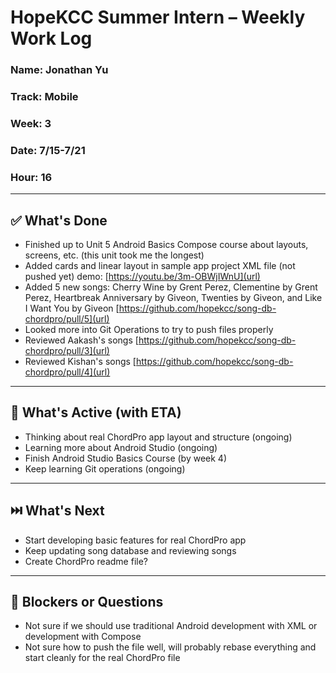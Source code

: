 # HopeKCC Summer Intern – Weekly Work Log

### Name: Jonathan Yu
### Track: Mobile
### Week: 3
### Date: 7/15-7/21
### Hour: 16

---

## ✅ What's Done
- Finished up to Unit 5 Android Basics Compose course about layouts, screens, etc. (this unit took me the longest)
- Added cards and linear layout in sample app project XML file (not pushed yet) demo: [https://youtu.be/3m-OBWjIWnU](url)
- Added 5 new songs: Cherry Wine by Grent Perez, Clementine by Grent Perez, Heartbreak Anniversary by Giveon, Twenties by Giveon, and Like I Want You by Giveon [https://github.com/hopekcc/song-db-chordpro/pull/5](url)
- Looked more into Git Operations to try to push files properly
- Reviewed Aakash's songs [https://github.com/hopekcc/song-db-chordpro/pull/3](url)
- Reviewed Kishan's songs [https://github.com/hopekcc/song-db-chordpro/pull/4](url)

---

## 🔄 What's Active (with ETA)
- Thinking about real ChordPro app layout and structure (ongoing)
- Learning more about Android Studio (ongoing)
- Finish Android Studio Basics Course (by week 4)
- Keep learning Git operations (ongoing)

---

## ⏭️ What's Next
- Start developing basic features for real ChordPro app
- Keep updating song database and reviewing songs
- Create ChordPro readme file? 

---

## 🛑 Blockers or Questions
- Not sure if we should use traditional Android development with XML or development with Compose
- Not sure how to push the file well, will probably rebase everything and start cleanly for the real ChordPro file


